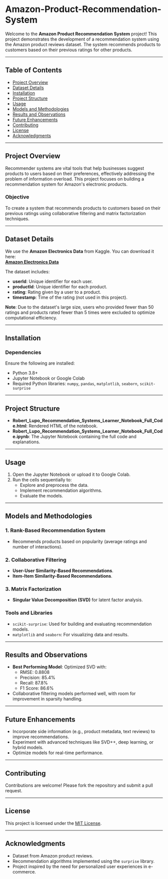 # Amazon-Product-Recommendation-System

Welcome to the **Amazon Product Recommendation System** project! This project demonstrates the development of a recommendation system using the Amazon product reviews dataset. The system recommends products to customers based on their previous ratings for other products.

---

## Table of Contents
- [Project Overview](#project-overview)
- [Dataset Details](#dataset-details)
- [Installation](#installation)
- [Project Structure](#project-structure)
- [Usage](#usage)
- [Models and Methodologies](#models-and-methodologies)
- [Results and Observations](#results-and-observations)
- [Future Enhancements](#future-enhancements)
- [Contributing](#contributing)
- [License](#license)
- [Acknowledgments](#acknowledgments)

---

## Project Overview
Recommender systems are vital tools that help businesses suggest products to users based on their preferences, effectively addressing the problem of information overload. This project focuses on building a recommendation system for Amazon's electronic products.

### Objective
To create a system that recommends products to customers based on their previous ratings using collaborative filtering and matrix factorization techniques.

---

## Dataset Details

We use the **Amazon Electronics Data** from Kaggle. You can download it here:  
[**Amazon Electronics Data**](https://www.kaggle.com/datasets/saurabhbagchi/amazon-electronics-data)

The dataset includes:
- **userId**: Unique identifier for each user.
- **productId**: Unique identifier for each product.
- **rating**: Rating given by a user to a product.
- **timestamp**: Time of the rating (not used in this project).

**Note**: Due to the dataset's large size, users who provided fewer than 50 ratings and products rated fewer than 5 times were excluded to optimize computational efficiency.

---

## Installation
### Dependencies
Ensure the following are installed:
- Python 3.8+
- Jupyter Notebook or Google Colab
- Required Python libraries: `numpy`, `pandas`, `matplotlib`, `seaborn`, `scikit-surprise`

---

## Project Structure
- **Robert_Lupo_Recommendation_Systems_Learner_Notebook_Full_Code.html**: Rendered HTML of the notebook.
- **Robert_Lupo_Recommendation_Systems_Learner_Notebook_Full_Code.ipynb**: The Jupyter Notebook containing the full code and explanations.

---

## Usage
1. Open the Jupyter Notebook or upload it to Google Colab.
2. Run the cells sequentially to:
   - Explore and preprocess the data.
   - Implement recommendation algorithms.
   - Evaluate the models.

---

## Models and Methodologies
### 1. Rank-Based Recommendation System
- Recommends products based on popularity (average ratings and number of interactions).

### 2. Collaborative Filtering
- **User-User Similarity-Based Recommendations**.
- **Item-Item Similarity-Based Recommendations**.

### 3. Matrix Factorization
- **Singular Value Decomposition (SVD)** for latent factor analysis.

### Tools and Libraries
- `scikit-surprise`: Used for building and evaluating recommendation models.
- `matplotlib` and `seaborn`: For visualizing data and results.

---

## Results and Observations
- **Best Performing Model**: Optimized SVD with:
  - RMSE: 0.8808
  - Precision: 85.4%
  - Recall: 87.8%
  - F1 Score: 86.6%
- Collaborative filtering models performed well, with room for improvement in sparsity handling.

---

## Future Enhancements
- Incorporate side information (e.g., product metadata, text reviews) to improve recommendations.
- Experiment with advanced techniques like SVD++, deep learning, or hybrid models.
- Optimize models for real-time performance.

---

## Contributing
Contributions are welcome! Please fork the repository and submit a pull request.

---

## License
This project is licensed under the [MIT License](LICENSE).

---

## Acknowledgments
- Dataset from Amazon product reviews.
- Recommendation algorithms implemented using the `surprise` library.
- Project inspired by the need for personalized user experiences in e-commerce.
